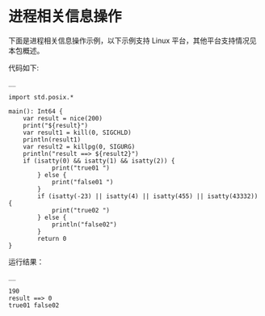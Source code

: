 
# 进程相关信息操作

下面是进程相关信息操作示例，以下示例支持 Linux 平台，其他平台支持情况见本包概述。

代码如下:
    
    __
    
    import std.posix.*
    
    main(): Int64 {
        var result = nice(200)
        print("${result}")
        var result1 = kill(0, SIGCHLD)
        println(result1)
        var result2 = killpg(0, SIGURG)
        println("result ==> ${result2}")
        if (isatty(0) && isatty(1) && isatty(2)) {
                print("true01 ")
            } else {
                print("false01 ")
            }
            if (isatty(-23) || isatty(4) || isatty(455) || isatty(43332)) {
                print("true02 ")
            } else {
                println("false02")
            }
            return 0
    }
    
运行结果：
    
    __
    
    190
    result ==> 0
    true01 false02